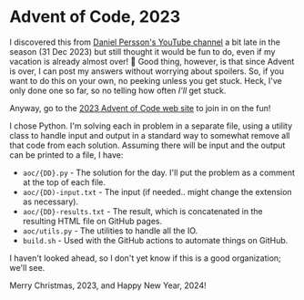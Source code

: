 # Advent of Code, 2023

I discovered this from [Daniel Persson's YouTube channel](https://www.youtube.com/@DanielPersson)
a bit late in the season (31 Dec 2023) but still thought it would be fun to do, even if my vacation
is already almost over! 🙁 Good thing, however, is that since Advent is over, I can post my answers
without worrying about spoilers. So, if you want to do this on your own, no peeking unless you get
stuck. Heck, I've only done one so far, so no telling how often _I'll_ get stuck.

Anyway, go to the [2023 Advent of Code web site](https://adventofcode.com/2023) to join in on the fun!

I chose Python. I'm solving each in problem in a separate file,
using a utility class to handle input and output in a standard way
to somewhat remove all that code from each solution. Assuming there will
be input and the output can be printed to a file, I have:

- `aoc/{DD}.py` - The solution for the day. I'll put the problem as a comment at the top of each file.
- `aoc/{DD)-input.txt` - The input (if needed.. might change the extension as necessary).
- `aoc/{DD}-results.txt` - The result, which is concatenated in the resulting HTML file on GitHub pages.
- `aoc/utils.py` - The utilities to handle all the IO.
- `build.sh` - Used with the GitHub actions to automate things on GitHub.

I haven't looked ahead, so I don't yet know if this is a good organization; we'll see.

Merry Christmas, 2023, and Happy New Year, 2024!
